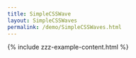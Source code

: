 ```yaml
---
title: SimpleCSSWave
layout: SimpleCSSWaves
permalink: /demo/SimpleCSSWaves.html
---
```

{% include zzz-example-content.html %}
